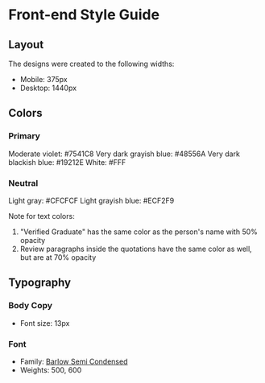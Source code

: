 # Front-end Style Guide

## Layout

The designs were created to the following widths:

- Mobile: 375px
- Desktop: 1440px

## Colors

### Primary

Moderate violet: #7541C8
Very dark grayish blue: #48556A
Very dark blackish blue: #19212E
White: #FFF

### Neutral

Light gray: #CFCFCF
Light grayish blue: #ECF2F9

Note for text colors:

1. "Verified Graduate" has the same color as the person's name with 50% opacity
2. Review paragraphs inside the quotations have the same color as well, but are at 70% opacity

## Typography

### Body Copy

- Font size: 13px

### Font

- Family: [Barlow Semi Condensed](https://fonts.google.com/specimen/Barlow+Semi+Condensed)
- Weights: 500, 600
